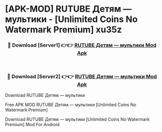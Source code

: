 # [APK-MOD] RUTUBE Детям — мультики - [Unlimited Coins No Watermark Premium] xu35z



<div align="center">
<h3>🔴 Download [Server1] 👉👉 <a href="https://momento.my/?title=RUTUBE_Детям_—_мультики">RUTUBE Детям — мультики Mod Apk</a></h3><br>

<h3>🔴 Download [Server2] 👉👉 <a href="https://momento.my/?title=RUTUBE_Детям_—_мультики">RUTUBE Детям — мультики Mod Apk</a></h3>
</div>



Download RUTUBE Детям — мультики 

Free APK MOD RUTUBE Детям — мультики [Unlimited Coins No Watermark Premium]

Download RUTUBE Детям — мультики [Unlimited Coins No Watermark Premium] Mod For Android
